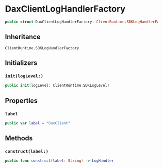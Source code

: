 # DaxClientLogHandlerFactory

``` swift
public struct DaxClientLogHandlerFactory: ClientRuntime.SDKLogHandlerFactory 
```

## Inheritance

`ClientRuntime.SDKLogHandlerFactory`

## Initializers

### `init(logLevel:)`

``` swift
public init(logLevel: ClientRuntime.SDKLogLevel) 
```

## Properties

### `label`

``` swift
public var label = "DaxClient"
```

## Methods

### `construct(label:)`

``` swift
public func construct(label: String) -> LogHandler 
```
